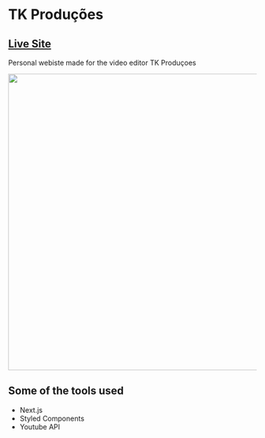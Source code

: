 # TK Produções
## [Live Site](https://www.tkprod.com.br/)
Personal webiste made for the video editor TK Produçoes


<img src='https://i.gyazo.com/eb134f1b7d97155a7be05db12015db6e.jpg' width='600px'/>

## Some of the tools used
- Next.js
- Styled Components
- Youtube API
